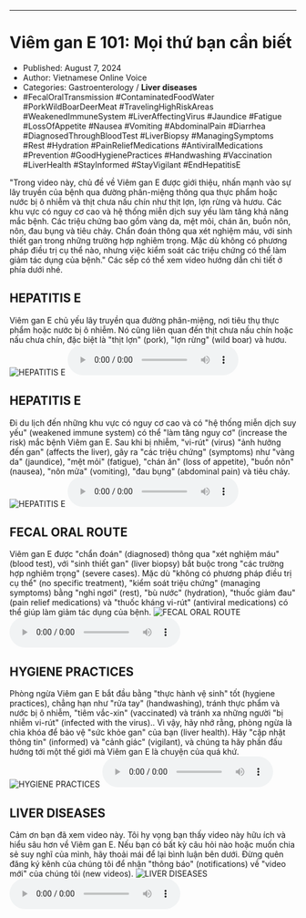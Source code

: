 
---

# Viêm gan E 101: Mọi thứ bạn cần biết

- Published: August 7, 2024
- Author: Vietnamese Online Voice
- Categories: Gastroenterology / **Liver diseases**
- #FecalOralTransmission #ContaminatedFoodWater #PorkWildBoarDeerMeat #TravelingHighRiskAreas #WeakenedImmuneSystem #LiverAffectingVirus #Jaundice #Fatigue #LossOfAppetite #Nausea #Vomiting #AbdominalPain #Diarrhea #DiagnosedThroughBloodTest #LiverBiopsy #ManagingSymptoms #Rest #Hydration #PainReliefMedications #AntiviralMedications #Prevention #GoodHygienePractices #Handwashing #Vaccination #LiverHealth #StayInformed #StayVigilant #EndHepatitisE

"Trong video này, chủ đề về Viêm gan E được giới thiệu, nhấn mạnh vào sự lây truyền của bệnh qua đường phân-miệng thông qua thực phẩm hoặc nước bị ô nhiễm và thịt chưa nấu chín như thịt lợn, lợn rừng và hươu. Các khu vực có nguy cơ cao và hệ thống miễn dịch suy yếu làm tăng khả năng mắc bệnh. Các triệu chứng bao gồm vàng da, mệt mỏi, chán ăn, buồn nôn, nôn, đau bụng và tiêu chảy. Chẩn đoán thông qua xét nghiệm máu, với sinh thiết gan trong những trường hợp nghiêm trọng. Mặc dù không có phương pháp điều trị cụ thể nào, nhưng việc kiểm soát các triệu chứng có thể làm giảm tác dụng của bệnh." Các sếp có thể xem video hướng dẫn chi tiết ở phía dưới nhé.


## HEPATITIS E

Viêm gan E chủ yếu lây truyền qua đường phân-miệng, nơi tiêu thụ thực phẩm hoặc nước bị ô nhiễm. Nó cũng liên quan đến thịt chưa nấu chín hoặc nấu chưa chín, đặc biệt là "thịt lợn" (pork), "lợn rừng" (wild boar) và hươu.
![HEPATITIS E](https://http-archiver-apis-production-80.schnworks.com/storage/images/transitions/2024-08-07/transition--879240889-Montserrat-SemiBold-4A148C.jpg)
<audio controls>
    <source src="https://http-archiver-apis-production-80.schnworks.com/storage/storage/audio/file-12917521814.mp3" type="audio/mpeg">
</audio>



## HEPATITIS E

Đi du lịch đến những khu vực có nguy cơ cao và có "hệ thống miễn dịch suy yếu" (weakened immune system) có thể "làm tăng nguy cơ" (increase the risk) mắc bệnh Viêm gan E. Sau khi bị nhiễm, "vi-rút" (virus) "ảnh hưởng đến gan" (affects the liver), gây ra "các triệu chứng" (symptoms) như "vàng da" (jaundice), "mệt mỏi" (fatigue), "chán ăn" (loss of appetite), "buồn nôn" (nausea), "nôn mửa" (vomiting), "đau bụng" (abdominal pain) và tiêu chảy.
![HEPATITIS E](https://http-archiver-apis-production-80.schnworks.com/storage/images/transitions/2024-08-07/transition--17995623808-Montserrat-ExtraBold-880E4F.jpg)
<audio controls>
    <source src="https://http-archiver-apis-production-80.schnworks.com/storage/storage/audio/file-21737648308.mp3" type="audio/mpeg">
</audio>



## FECAL ORAL ROUTE

Viêm gan E được "chẩn đoán" (diagnosed) thông qua "xét nghiệm máu" (blood test), với "sinh thiết gan" (liver biopsy) bắt buộc trong "các trường hợp nghiêm trọng" (severe cases). Mặc dù "không có phương pháp điều trị cụ thể" (no specific treatment), "kiểm soát triệu chứng" (managing symptoms) bằng "nghỉ ngơi" (rest), "bù nước" (hydration), "thuốc giảm đau" (pain relief medications) và "thuốc kháng vi-rút" (antiviral medications) có thể giúp làm giảm tác dụng của bệnh.
![FECAL ORAL ROUTE](https://http-archiver-apis-production-80.schnworks.com/storage/images/transitions/2024-08-07/transition-14657867723-Montserrat-Thin-303F9F.jpg)
<audio controls>
    <source src="https://http-archiver-apis-production-80.schnworks.com/storage/storage/audio/file-8060356999.mp3" type="audio/mpeg">
</audio>



## HYGIENE PRACTICES

Phòng ngừa Viêm gan E bắt đầu bằng "thực hành vệ sinh" tốt (hygiene practices), chẳng hạn như "rửa tay" (handwashing), tránh thực phẩm và nước bị ô nhiễm, "tiêm vắc-xin" (vaccinated) và tránh xa những người "bị nhiễm vi-rút" (infected with the virus).. Vì vậy, hãy nhớ rằng, phòng ngừa là chìa khóa để bảo vệ "sức khỏe gan" của bạn (liver health). Hãy "cập nhật thông tin" (informed) và "cảnh giác" (vigilant), và chúng ta hãy phấn đấu hướng tới một thế giới mà Viêm gan E là chuyện của quá khứ.
![HYGIENE PRACTICES](https://http-archiver-apis-production-80.schnworks.com/storage/images/transitions/2024-08-07/transition--34693309557-Montserrat-Thin-283593.jpg)
<audio controls>
    <source src="https://http-archiver-apis-production-80.schnworks.com/storage/storage/audio/file-29618609034.mp3" type="audio/mpeg">
</audio>



## LIVER DISEASES

Cảm ơn bạn đã xem video này. Tôi hy vọng bạn thấy video này hữu ích và hiểu sâu hơn về Viêm gan E. Nếu bạn có bất kỳ câu hỏi nào hoặc muốn chia sẻ suy nghĩ của mình, hãy thoải mái để lại bình luận bên dưới. Đừng quên đăng ký kênh của chúng tôi để nhận "thông báo" (notifications) về "video mới" của chúng tôi (new videos).
![LIVER DISEASES](https://http-archiver-apis-production-80.schnworks.com/storage/images/transitions/2024-08-07/transition-24788196181-Montserrat-SemiBold-4A148C.jpg)
<audio controls>
    <source src="https://http-archiver-apis-production-80.schnworks.com/storage/storage/audio/file-7477251551.mp3" type="audio/mpeg">
</audio>

